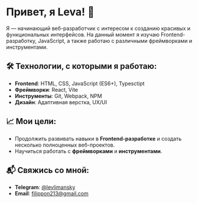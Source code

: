 # Привет, я Leva! 👋

Я — начинающий веб-разработчик с интересом к созданию красивых и функциональных интерфейсов. На данный момент я изучаю Frontend-разработку, JavaScript, а также работаю с различными фреймворками и инструментами.

## 🛠️ Технологии, с которыми я работаю:

- **Frontend**: HTML, CSS, JavaScript (ES6+), Typesctipt
- **Фреймворки**: React, Vite
- **Инструменты**: Git, Webpack, NPM
- **Дизайн**: Адаптивная верстка, UX/UI

## 📈 Мои цели:

- Продолжить развивать навыки в **Frontend-разработке** и создать несколько полноценных веб-проектов.
- Научиться работать с **фреймворками** и **инструментами**.

## 📬 Свяжись со мной:

- **Telegram**: [@levlimansky](https://t.me/levlimansky)
- **Email**: [filippon213@gmail.com](mailto:filippon213@gmail.com)
